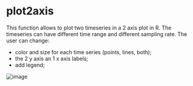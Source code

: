 # plot2axis

This function allows to plot two timeseries in a 2 axis plot in R. The timeseries can have different time range and different sampling rate.
The user can change:
- color and size for each time series (points, lines, both);
- the 2 y axis an 1 x axis labels;
- add legend;
  
![image](https://github.com/giancarlotamburello/plot2axis/assets/45633545/a2cf9e22-1ff5-46fe-bcdd-84091f80270b)
